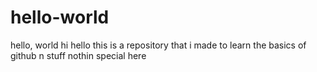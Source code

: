 # hello-world
hello, world
hi hello this is a repository that i made to learn the basics of github n stuff
nothin special here
